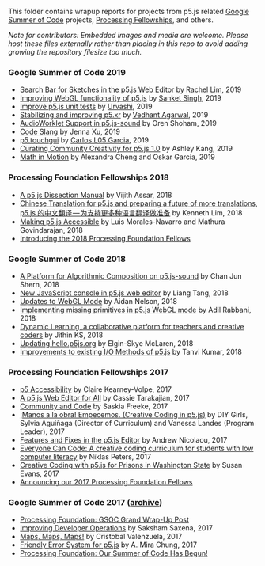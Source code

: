 This folder contains wrapup reports for projects from p5.js related [Google Summer of Code](https://summerofcode.withgoogle.com/organizations/4915113891463168/) projects, [Processing Fellowships](https://processingfoundation.org/fellowships), and others.


*Note for contributors: Embedded images and media are welcome. Please host these files externally rather than placing in this repo to avoid adding growing the repository filesize too much.*


### Google Summer of Code 2019
* [Search Bar for Sketches in the p5.js Web Editor](https://github.com/processing/p5.js/blob/main/contributor_docs/project_wrapups/rachellim_gsoc_2019.md) by Rachel Lim, 2019
* [Improving WebGL functionality of p5.js](https://github.com/processing/p5.js/blob/main/contributor_docs/project_wrapups/sanket_gsoc_2019.md) by [Sanket Singh](https://github.com/sanketsingh24), 2019
* [Improve p5.js unit tests](https://github.com/processing/p5.js/blob/main/contributor_docs/project_wrapups/urvashi_gsoc_2019.md) by [Urvashi](https://github.com/ihsavru), 2019
* [Stabilizing and improving p5.xr](https://github.com/processing/p5.js/blob/main/contributor_docs/project_wrapups/vedhant_gsoc_2019.md) by [Vedhant Agarwal](https://github.com/vedhant), 2019
* [AudioWorklet Support in p5.js-sound](https://github.com/processing/p5.js/blob/main/contributor_docs/project_wrapups/orenshoham_gsoc_2019.md) by Oren Shoham, 2019
* [Code Slang](https://github.com/processing/p5.js/blob/main/contributor_docs/project_wrapups/xu_gsoc_2019.md) by Jenna Xu, 2019
* [p5.touchgui](https://github.com/processing/p5.js/blob/main/contributor_docs/project_wrapups/L05_GSOC_2019.md) by [Carlos L05 Garcia](https://github.com/L05), 2019 
* [Curating Community Creativity for p5.js 1.0](https://github.com/processing/p5.js/blob/main/contributor_docs/project_wrapups/ashleykang_gsoc2019.md) by Ashley Kang, 2019
* [Math in Motion](https://github.com/processing/p5.js/blob/main/contributor_docs/project_wrapups/acheng_ogarcia_gsoc_2019.md) by Alexandra Cheng and Oskar Garcia, 2019

### Processing Foundation Fellowships 2018
* [A p5.js Dissection Manual](https://medium.com/processing-foundation/a-p5-js-dissection-manual-38959ff8522e) by Vijith Assar, 2018
* [Chinese Translation for p5.js and preparing a future of more translations](https://medium.com/processing-foundation/chinese-translation-for-p5-js-and-preparing-a-future-of-more-translations-b56843ea096e), [p5.js 的中文翻译 — 为支持更多种语言翻译做准备](https://medium.com/processing-foundation/p5-js-%E7%9A%84%E4%B8%AD%E6%96%87%E7%BF%BB%E8%AF%91-%E4%B8%BA%E6%94%AF%E6%8C%81%E6%9B%B4%E5%A4%9A%E7%A7%8D%E8%AF%AD%E8%A8%80%E7%BF%BB%E8%AF%91%E5%81%9A%E5%87%86%E5%A4%87-a0fa94da770f) by Kenneth Lim, 2018
* [Making p5.js Accessible](https://medium.com/processing-foundation/making-p5-js-accessible-e2ce366e05a0) by Luis Morales-Navarro and Mathura Govindarajan, 2018
* [Introducing the 2018 Processing Foundation Fellows](https://medium.com/processing-foundation/introducing-the-2018-processing-foundation-fellows-a16ae4e87f80)

### Google Summer of Code 2018

* [A Platform for Algorithmic Composition on p5.js-sound](https://github.com/processing/p5.js/blob/main/contributor_docs/project_wrapups/junshern_gsoc_2018.md) by Chan Jun Shern, 2018
* [New JavaScript console in p5.js web editor](https://github.com/processing/p5.js/blob/main/contributor_docs/project_wrapups/liang_gsoc_2018.md) by Liang Tang, 2018
* [Updates to WebGL Mode](https://github.com/processing/p5.js/blob/main/contributor_docs/project_wrapups/aidannelson_gsoc_2018.md) by Aidan Nelson, 2018
* [Implementing missing primitives in p5.js WebGL mode](https://github.com/processing/p5.js/blob/main/contributor_docs/project_wrapups/adilrabbani_gsoc_2018.md) by Adil Rabbani, 2018
* [Dynamic Learning, a collaborative platform for teachers and creative coders](
https://github.com/processing/p5.js/blob/main/contributor_docs/project_wrapups/jithinks_gsoc_2018.md) by Jithin KS, 2018
* [Updating hello.p5js.org](https://github.com/processing/p5.js/blob/main/contributor_docs/project_wrapups/elginmclaren_gsoc_2018.md) by Elgin-Skye McLaren, 2018
* [Improvements to existing I/O Methods of p5.js](https://github.com/processing/p5.js/blob/main/contributor_docs/project_wrapups/tanvi_gsoc_2018.md) by Tanvi Kumar, 2018

### Processing Foundation Fellowships 2017
* [p5 Accessibility](https://medium.com/processing-foundation/p5-accessibility-115d84535fa8) by Claire Kearney-Volpe, 2017
* [A p5.js Web Editor for All](https://medium.com/processing-foundation/a-p5-js-web-editor-for-all-64aaa3f9d767) by Cassie Tarakajian, 2017
* [Community and Code](https://medium.com/processing-foundation/community-and-code-882b00e6ee32) by Saskia Freeke, 2017
* [¡Manos a la obra! Empecemos. (Creative Coding in p5.js)](https://medium.com/processing-foundation/manos-a-la-obra-empecemos-creative-coding-in-p5-js-a2bfe3e059ce) by DIY Girls, Sylvia Aguiñaga (Director of Curriculum) and Vanessa Landes (Program Leader), 2017
* [Features and Fixes in the p5.js Editor](https://medium.com/processing-foundation/features-and-fixes-in-the-p5-js-editor-722e4b56495e) by Andrew Nicolaou, 2017
* [Everyone Can Code: A creative coding curriculum for students with low computer literacy](https://medium.com/processing-foundation/anyone-can-code-a-creative-coding-curriculum-for-students-with-low-computer-literacy-69e121149abc) by Niklas Peters, 2017
* [Creative Coding with p5.js for Prisons in Washington State](https://medium.com/processing-foundation/creative-coding-with-p5-js-for-prisons-in-washington-state-3bd1d342d769) by Susan Evans, 2017
* [Announcing our 2017 Processing Foundation Fellows](https://medium.com/processing-foundation/announcing-our-2017-processing-foundation-fellows-8b9e7c8bd2f)

### Google Summer of Code 2017 ([archive](https://summerofcode.withgoogle.com/archive/2017/organizations/5256745899261952/))

* [Processing Foundation: GSOC Grand Wrap-Up Post](https://medium.com/processing-foundation/2017-google-summer-of-code-grand-wrap-up-post-16680b1438db)
* [Improving Developer Operations](https://github.com/processing/p5.js/blob/main/contributor_docs/project_wrapups/sakshamsaxena_gsoc_2017.md) by Saksham Saxena, 2017
* [Maps, Maps, Maps!](https://medium.com/processing-foundation/maps-maps-maps-f0914218c87b) by Cristobal Valenzuela, 2017
* [Friendly Error System for p5.js](https://medium.com/processing-foundation/2017-marks-the-processing-foundations-sixth-year-participating-in-google-summer-of-code-d365f62fc463) by A. Mira Chung, 2017
* [Processing Foundation: Our Summer of Code Has Begun!](https://medium.com/processing-foundation/our-summer-of-code-has-begun-dffc1bbddb7c)
